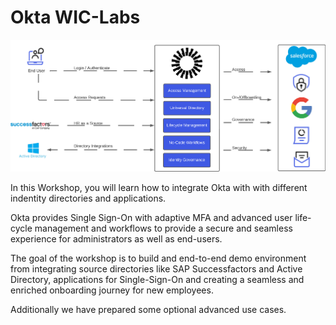 # Okta **WIC-Labs**

![Overview](images/01_home_design.jpeg)


In this Workshop, you will learn how to integrate Okta with with different indentity directories and applications.

Okta provides Single Sign-On with adaptive MFA and advanced user life-cycle management and workflows to provide a secure and seamless experience for administrators as well as end-users.

The goal of the workshop is to build and end-to-end demo environment from integrating source directories like SAP Successfactors and Active Directory, applications for Single-Sign-On and creating a seamless and enriched onboarding journey for new employees. 

Additionally we have prepared some optional advanced use cases.
